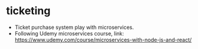 # ticketing
- Ticket purchase system play with microservices.
- Following Udemy microservices course, link: https://www.udemy.com/course/microservices-with-node-js-and-react/
